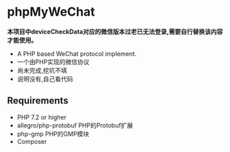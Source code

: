 # phpMyWeChat
**本项目中deviceCheckData对应的微信版本过老已无法登录,需要自行替换该内容才能使用。**

+ A PHP based WeChat protocol implement.
+ 一个由PHP实现的微信协议
+ 尚未完成,挖坑不填
+ 说明没有,自己看代码

## Requirements
+ PHP 7.2 or higher
+ allegro/php-protobuf PHP的Protobuf扩展
+ php-gmp PHP的GMP模块
+ Composer

